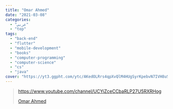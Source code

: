 ```yaml
---
title: "Omar Ahmed"
date: "2021-03-08"
categories:
  - "عربي"
  - "top"
tags:
  - "back-end"
  - "flutter"
  - "mobile-development"
  - "books"
  - "computer-programming"
  - "computer-science"
  - "cs"
  - "java"
cover: "https://yt3.ggpht.com/ytc/AKedOLRrs4qpXvQlM4HUgSyrKpebvN7IVH8uSDNh6SKemA=s176-c-k-c0x00ffffff-no-rj"
---
```


> https://www.youtube.com/channel/UCYiZceCCbaRLP27U5RXRHog
>
> [ Omar Ahmed ](https://www.youtube.com/channel/UCYiZceCCbaRLP27U5RXRHog)

